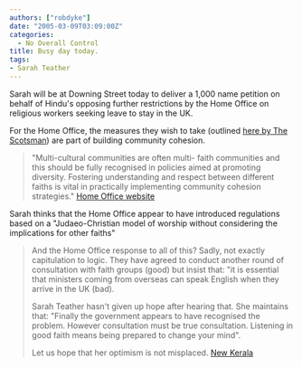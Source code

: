 ```yaml
---
authors: ["robdyke"]
date: "2005-03-09T03:09:00Z"
categories:
  - No Overall Control
title: Busy day today.
tags:
- Sarah Teather
---
```

Sarah will be at Downing Street today to deliver a 1,000 name petition on behalf of Hindu's opposing further restrictions by the Home Office on religious workers seeking leave to stay in the UK.

For the Home Office, the measures they wish to take (outlined [here by The Scotsman](http://news.scotsman.com/latest.cfm?id=4227725)) are part of building community cohesion.

> "Multi-cultural communities are often multi- faith communities and this should be fully recognised in policies aimed at promoting diversity. Fostering understanding and respect between different faiths is vital in practically implementing community cohesion strategies." [Home Office website](http://www.homeoffice.gov.uk/comrace/cohesion/index.html)

Sarah thinks that the Home Office appear to have introduced regulations based on a "Judaeo-Christian model of worship without considering the implications for other faiths"

> And the Home Office response to all of this? Sadly, not exactly capitulation to logic. They have agreed to conduct another round of consultation with faith groups (good) but insist that: "it is essential that ministers coming from overseas can speak English when they arrive in the UK (bad).
> 
> Sarah Teather hasn't given up hope after hearing that. She maintains that: "Finally the government appears to have recognised the problem. However consultation must be true consultation. Listening in good faith means being prepared to change your mind".
> 
> Let us hope that her optimism is not misplaced. [New Kerala](http://news.newkerala.com/india-news/?action=fullnews&id=78950)